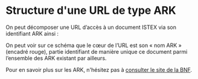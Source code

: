 # Structure d'une URL de type ARK

On peut décomposer une URL d’accès à un document ISTEX via son identifiant ARK ainsi :

On peut voir sur ce schéma que le cœur de l’URL est son « nom ARK » \(encadré rouge\), partie identifiant de manière unique ce document parmi l’ensemble des ARK existant par ailleurs.

Pour en savoir plus sur les ARK, n'hésitez pas à [consulter le site de la BNF](http://www.bnf.fr/fr/professionnels/issn_isbn_autres_numeros/a.ark.html).


